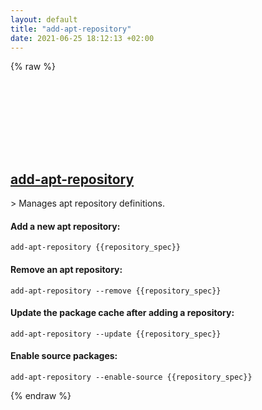 ```yaml
---
layout: default
title: "add-apt-repository"
date: 2021-06-25 18:12:13 +02:00
---
```

{% raw %}
<h2 id="add-apt-repository">
  <a href="/en/linux/add-apt-repository.html">add-apt-repository</a> <a href="#add-apt-repository"><svg class="icon">
    <use href="/assets/images/unicode_sprite.svg#link" />
  </svg></a>
</h2>
> Manages apt repository definitions.

#### Add a new apt repository:
```shell
add-apt-repository {{repository_spec}}
```
#### Remove an apt repository:
```shell
add-apt-repository --remove {{repository_spec}}
```
#### Update the package cache after adding a repository:
```shell
add-apt-repository --update {{repository_spec}}
```
#### Enable source packages:
```shell
add-apt-repository --enable-source {{repository_spec}}
```
{% endraw %}